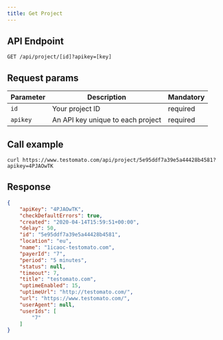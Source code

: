 ```yaml
---
title: Get Project
--- 
```


## API Endpoint

```text title="API endpoint"
GET /api/project/[id]?apikey=[key]
```

## Request params

| Parameter | Description |  Mandatory | 
| --------- | ------------ | ---------- | 
| `id`      | Your project ID | required |
| `apikey`  | An API key unique to each project | required |

## Call example

```shell  title="Example CURL call"
curl https://www.testomato.com/api/project/5e95ddf7a39e5a44428b4581?apikey=4PJAOwTK
```

## Response

```json title="Example JSON response"
{
    "apiKey": "4PJAOwTK",
    "checkDefaultErrors": true,
    "created": "2020-04-14T15:59:51+00:00",
    "delay": 50,
    "id": "5e95ddf7a39e5a44428b4581",
    "location": "eu",
    "name": "1icaoc-testomato.com",
    "payerId": "7",
    "period": "5 minutes",
    "status": null,
    "timeout": 7,
    "title": "testomato.com",
    "uptimeEnabled": 15,
    "uptimeUrl": "http://testomato.com/",
    "url": "https://www.testomato.com/",
    "userAgent": null,
    "userIds": [
        "7"
    ]
}
```